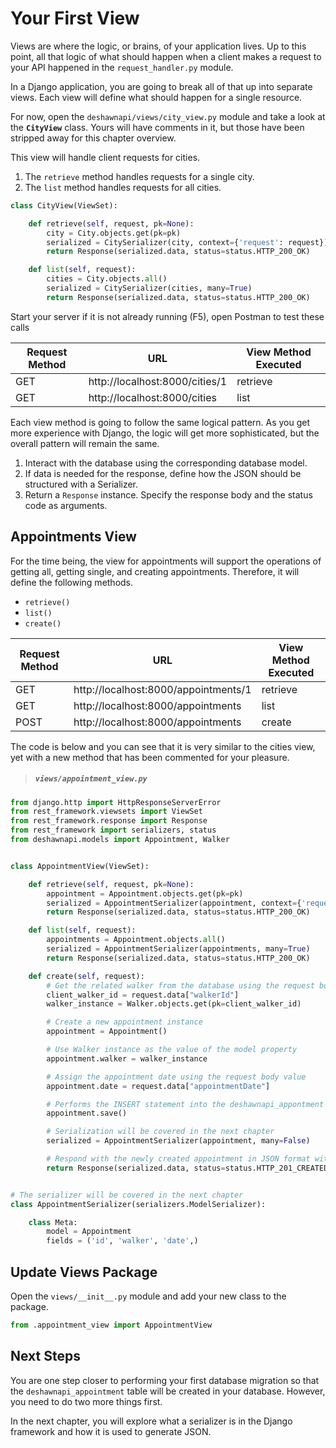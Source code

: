 # Your First View

Views are where the logic, or brains, of your application lives. Up to this point, all that logic of what should happen when a client makes a request to your API happened in the `request_handler.py` module.

In a Django application, you are going to break all of that up into separate views. Each view will define what should happen for a single resource.

For now, open the `deshawnapi/views/city_view.py` module and take a look at the **`CityView`** class. Yours will have comments in it, but those have been stripped away for this chapter overview.

This view will handle client requests for cities. 

1. The `retrieve` method handles requests for a single city.
2. The `list` method handles requests for all cities.

```py
class CityView(ViewSet):

    def retrieve(self, request, pk=None):
        city = City.objects.get(pk=pk)
        serialized = CitySerializer(city, context={'request': request})
        return Response(serialized.data, status=status.HTTP_200_OK)

    def list(self, request):
        cities = City.objects.all()
        serialized = CitySerializer(cities, many=True)
        return Response(serialized.data, status=status.HTTP_200_OK)

```

Start your server if it is not already running (F5), open Postman to test these calls

|Request Method|URL|View Method Executed|
|--|--|--|
|GET|http://localhost:8000/cities/1|retrieve|
|GET|http://localhost:8000/cities|list|

Each view method is going to follow the same logical pattern. As you get more experience with Django, the logic will get more sophisticated, but the overall pattern will remain the same.

1. Interact with the database using the corresponding database model.
2. If data is needed for the response, define how the JSON should be structured with a Serializer.
3. Return a `Response` instance. Specify the response body and the status code as arguments.

## Appointments View

For the time being, the view for appointments will support the operations of getting all, getting single, and creating appointments. Therefore, it will define the following methods.

* `retrieve()`
* `list()`
* `create()`

|Request Method|URL|View Method Executed|
|--|--|--|
|GET|http://localhost:8000/appointments/1|retrieve|
|GET|http://localhost:8000/appointments|list|
|POST|http://localhost:8000/appointments|create|

The code is below and you can see that it is very similar to the cities view, yet with a new method that has been commented for your pleasure.

> ##### `views/appointment_view.py`

```py
from django.http import HttpResponseServerError
from rest_framework.viewsets import ViewSet
from rest_framework.response import Response
from rest_framework import serializers, status
from deshawnapi.models import Appointment, Walker


class AppointmentView(ViewSet):

    def retrieve(self, request, pk=None):
        appointment = Appointment.objects.get(pk=pk)
        serialized = AppointmentSerializer(appointment, context={'request': request})
        return Response(serialized.data, status=status.HTTP_200_OK)

    def list(self, request):
        appointments = Appointment.objects.all()
        serialized = AppointmentSerializer(appointments, many=True)
        return Response(serialized.data, status=status.HTTP_200_OK)

    def create(self, request):
        # Get the related walker from the database using the request body value
        client_walker_id = request.data["walkerId"]
        walker_instance = Walker.objects.get(pk=client_walker_id)

        # Create a new appointment instance
        appointment = Appointment()

        # Use Walker instance as the value of the model property
        appointment.walker = walker_instance

        # Assign the appointment date using the request body value
        appointment.date = request.data["appointmentDate"]

        # Performs the INSERT statement into the deshawnapi_appontment table
        appointment.save()

        # Serialization will be covered in the next chapter
        serialized = AppointmentSerializer(appointment, many=False)

        # Respond with the newly created appointment in JSON format with a 201 status code
        return Response(serialized.data, status=status.HTTP_201_CREATED)


# The serializer will be covered in the next chapter
class AppointmentSerializer(serializers.ModelSerializer):

    class Meta:
        model = Appointment
        fields = ('id', 'walker', 'date',)

```


## Update Views Package

Open the `views/__init__.py` module and add your new class to the package.

```py
from .appointment_view import AppointmentView
```

## Next Steps

You are one step closer to performing your first database migration so that the `deshawnapi_appointment` table will be created in your database. However, you need to do two more things first.

In the next chapter, you will explore what a serializer is in the Django framework and how it is used to generate JSON.
